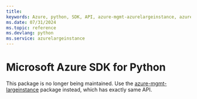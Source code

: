 ```yaml
---
title: 
keywords: Azure, python, SDK, API, azure-mgmt-azurelargeinstance, azurelargeinstance
ms.date: 07/31/2024
ms.topic: reference
ms.devlang: python
ms.service: azurelargeinstance
---
```

# Microsoft Azure SDK for Python

This package is no longer being maintained. Use the [azure-mgmt-largeinstance](https://pypi.org/project/azure-mgmt-largeinstance/) package instead, which has exactly same API.
